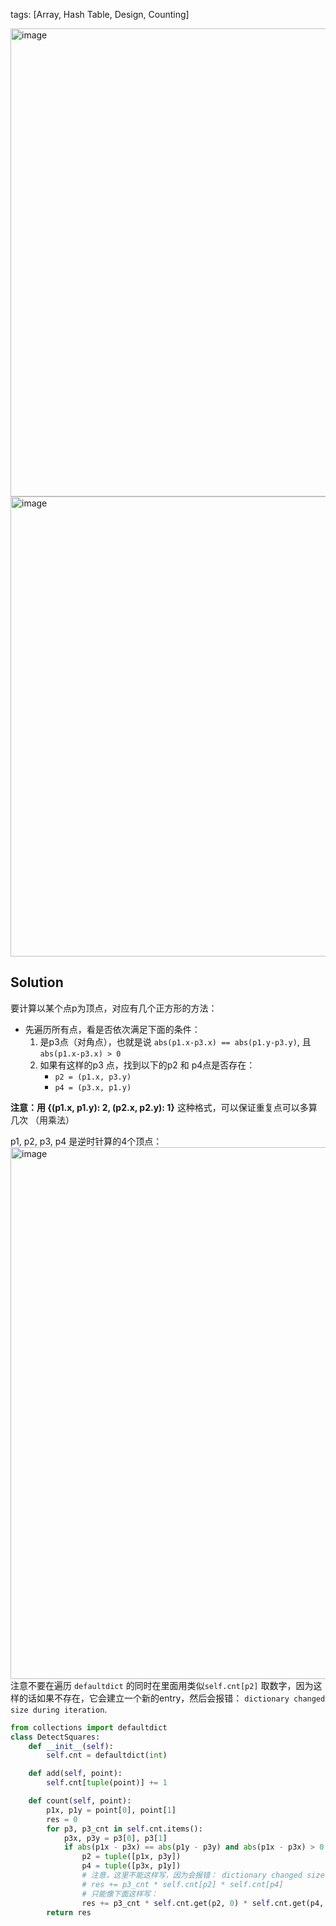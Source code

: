 tags: [Array, Hash Table, Design, Counting]



<img width="749" alt="image" src="https://user-images.githubusercontent.com/41789327/180633968-1f05ea11-c4f5-45e7-9150-d9f7477b705c.png">
<img width="736" alt="image" src="https://user-images.githubusercontent.com/41789327/180633983-81782cf8-893f-47d1-9b18-0ff7edef4bf0.png">

## Solution
要计算以某个点p为顶点，对应有几个正方形的方法：
- 先遍历所有点，看是否依次满足下面的条件：
	1. 是p3点（对角点），也就是说 `abs(p1.x-p3.x) == abs(p1.y-p3.y)`, 且 `abs(p1.x-p3.x) > 0`
	2. 如果有这样的p3 点，找到以下的p2 和 p4点是否存在：
		- `p2 = (p1.x, p3.y)`
		- `p4 = (p3.x, p1.y)`

**注意：用 {(p1.x, p1.y): 2, (p2.x, p2.y): 1}** 这种格式，可以保证重复点可以多算几次 （用乘法）

p1, p2, p3, p4 是逆时针算的4个顶点：
<img width="851" alt="image" src="https://user-images.githubusercontent.com/41789327/180634871-ed80821f-78bc-442f-ae91-a785f4689189.png">
注意不要在遍历 `defaultdict` 的同时在里面用类似`self.cnt[p2]` 取数字，因为这样的话如果不存在，它会建立一个新的entry，然后会报错： `dictionary changed size during iteration`.

```python
from collections import defaultdict
class DetectSquares:
	def __init__(self):
		self.cnt = defaultdict(int)

	def add(self, point):
		self.cnt[tuple(point)] += 1

	def count(self, point):
		p1x, p1y = point[0], point[1]
		res = 0
		for p3, p3_cnt in self.cnt.items():
			p3x, p3y = p3[0], p3[1]
			if abs(p1x - p3x) == abs(p1y - p3y) and abs(p1x - p3x) > 0:
				p2 = tuple([p1x, p3y])
				p4 = tuple([p3x, p1y])
				# 注意，这里不能这样写，因为会报错： dictionary changed size during iteration
				# res += p3_cnt * self.cnt[p2] * self.cnt[p4]
				# 只能像下面这样写：
				res += p3_cnt * self.cnt.get(p2, 0) * self.cnt.get(p4, 0) 
		return res
```